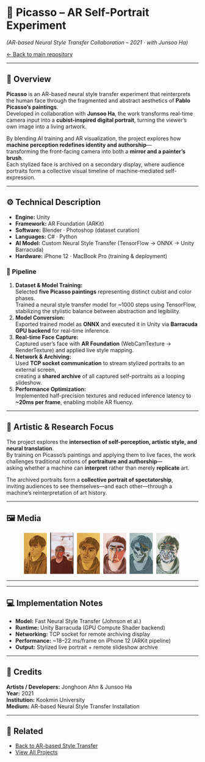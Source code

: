 # 🎨 Picasso – AR Self-Portrait Experiment  
*(AR-based Neural Style Transfer Collaboration – 2021 · with Junsoo Ha)*  

[← Back to main repository](https://github.com/reusahn/Unity-Unreal-Interaction-Research/tree/main)

---

## 🧩 Overview  
**Picasso** is an AR-based neural style transfer experiment that reinterprets the human face through the fragmented and abstract aesthetics of **Pablo Picasso’s paintings**.  
Developed in collaboration with **Junsoo Ha**, the work transforms real-time camera input into a **cubist-inspired digital portrait**, turning the viewer’s own image into a living artwork.  

By blending AI training and AR visualization, the project explores how **machine perception redefines identity and authorship**—  
transforming the front-facing camera into both a **mirror and a painter’s brush**.  
Each stylized face is archived on a secondary display, where audience portraits form a collective visual timeline of machine-mediated self-expression.

---

## ⚙️ Technical Description  
- **Engine:** Unity  
- **Framework:** AR Foundation (ARKit)  
- **Software:** Blender · Photoshop (dataset curation)  
- **Languages:** C# · Python  
- **AI Model:** Custom Neural Style Transfer (TensorFlow → ONNX → Unity Barracuda)  
- **Hardware:** iPhone 12 · MacBook Pro (training & deployment)  

### 🧩 Pipeline  
1. **Dataset & Model Training:**  
   Selected **five Picasso paintings** representing distinct cubist and color phases.  
   Trained a neural style transfer model for ~1000 steps using TensorFlow, stabilizing the stylistic balance between abstraction and legibility.  
2. **Model Conversion:**  
   Exported trained model as **ONNX** and executed it in Unity via **Barracuda GPU backend** for real-time inference.  
3. **Real-time Face Capture:**  
   Captured user’s face with **AR Foundation** (WebCamTexture → RenderTexture) and applied live style mapping.  
4. **Network & Archiving:**  
   Used **TCP socket communication** to stream stylized portraits to an external screen,  
   creating a **shared archive** of all captured self-portraits as a looping slideshow.  
5. **Performance Optimization:**  
   Implemented half-precision textures and reduced inference latency to **~20ms per frame**, enabling mobile AR fluency.  

---

## 🧠 Artistic & Research Focus  
The project explores the **intersection of self-perception, artistic style, and neural translation**.  
By training on Picasso’s paintings and applying them to live faces, the work challenges traditional notions of **portraiture and authorship**—  
asking whether a machine can **interpret** rather than merely **replicate** art.  

The archived portraits form a **collective portrait of spectatorship**,  
inviting audiences to see themselves—and each other—through a machine’s reinterpretation of art history.

---

## 🖼️ Media
<p align="center">
  <img src="./media/Picasso_01.jpg" width="12%" style="margin-right:5px;"/>  
  <img src="./media/Picasso_02.jpg" width="12%" style="margin-right:5px;"/>
     <img src="./media/Picasso_03.jpg" width="12%" style="margin-right:5px;"/>  
  <img src="./media/Picasso_04.jpg" width="12%" style="margin-right:5px;"/>
     <img src="./media/Picasso_05.jpg" width="12%" style="margin-right:5px;"/>  
  <img src="./media/Picasso_06.jpg" width="12%" style="margin-right:5px;"/>
   
</p>

---
<!--
## 🎥 Video Documentation
<p align="center">
  <a href="https://vimeo.com/your-video-link-here" target="_blank">
    <img src="./media/Picasso_Thumb.jpg" width="40%" style="border-radius:10px;"/>
  </a>
  <br>
  <em>Click to view full video on Vimeo</em>
</p>
-->
---

## 💻 Implementation Notes  
- **Model:** Fast Neural Style Transfer (Johnson et al.)  
- **Runtime:** Unity Barracuda (GPU Compute Shader backend)  
- **Networking:** TCP socket for remote archiving display  
- **Performance:** ~18–22 ms/frame on iPhone 12 (ARKit pipeline)  
- **Output:** Stylized live portrait + remote slideshow archive  

---

## 👤 Credits  
**Artists / Developers:** Jonghoon Ahn & Junsoo Ha  
**Year:** 2021  
**Institution:** Kookmin University  
**Medium:** AR-based Neural Style Transfer Installation  

---

## 🔗 Related  
- [Back to AR-based Style Transfer](../README.md)  
- [View All Projects](https://github.com/reusahn/Unity-Unreal-Interaction-Research/tree/main)
